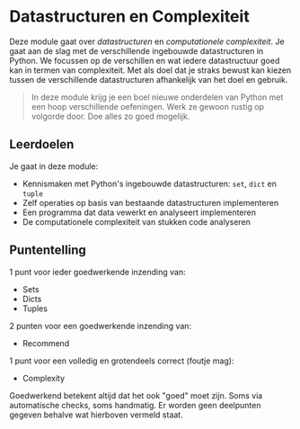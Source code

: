 # Datastructuren en Complexiteit

Deze module gaat over *datastructuren* en *computationele complexiteit*. Je gaat aan de slag met de verschillende ingebouwde datastructuren in Python. We focussen op de verschillen en wat iedere datastructuur goed kan in termen van complexiteit. Met als doel dat je straks bewust kan kiezen tussen de verschillende datastructuren afhankelijk van het doel en gebruik.

> In deze module krijg je een boel nieuwe onderdelen van Python met een hoop verschillende oefeningen. Werk ze gewoon rustig op volgorde door. Doe alles zo goed mogelijk.

## Leerdoelen

Je gaat in deze module:

- Kennismaken met Python's ingebouwde datastructuren: `set`, `dict` en `tuple`
- Zelf operaties op basis van bestaande datastructuren implementeren
- Een programma dat data vewerkt en analyseert implementeren
- De computationele complexiteit van stukken code analyseren

## Puntentelling

1 punt voor ieder goedwerkende inzending van:

- Sets
- Dicts
- Tuples

2 punten voor een goedwerkende inzending van:

- Recommend

1 punt voor een volledig en grotendeels correct (foutje mag):

- Complexity

Goedwerkend betekent altijd dat het ook "goed" moet zijn. Soms via automatische checks, soms handmatig. Er worden geen deelpunten gegeven behalve wat hierboven vermeld staat.
